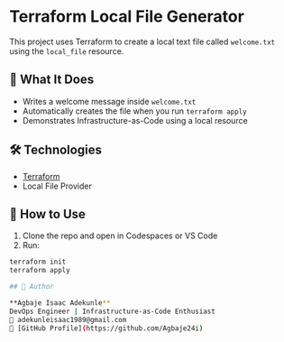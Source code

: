 # Terraform Local File Generator

This project uses Terraform to create a local text file called `welcome.txt` using the `local_file` resource.

## 🔧 What It Does

- Writes a welcome message inside `welcome.txt`
- Automatically creates the file when you run `terraform apply`
- Demonstrates Infrastructure-as-Code using a local resource

## 🛠 Technologies

- [Terraform](https://www.terraform.io/)
- Local File Provider

## 🚀 How to Use

1. Clone the repo and open in Codespaces or VS Code
2. Run:

```bash
terraform init
terraform apply

## 👤 Author

**Agbaje Isaac Adekunle**  
DevOps Engineer | Infrastructure-as-Code Enthusiast  
📧 adekunleisaac1989@gmail.com  
🔗 [GitHub Profile](https://github.com/Agbaje24i)
   